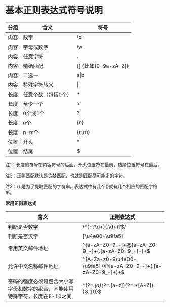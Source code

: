 
# 基本正则表达式符号说明

| **分组** | **含义**     | **符号**               |
| ------ | ---------- | -------------------- |
| 内容     | 数字         | \d                   |
| 内容     | 字母或数字      | \w                   |
| 内容     | 任意字符       | .                    |
| 内容     | 精确匹配       | \[] (比如\[0-9a-zA-Z]) |
| 内容     | 二选一        | a\|b                 |
| 内容     | 特殊字符转义     | \|                   |
| 长度     | 任意个数（包括0个） | \*                   |
| 长度     | 至少一个       | +                    |
| 长度     | 0个或1个      | ?                    |
| 长度     | n个         | {n}                  |
| 长度     | n-m个       | {n,m}                |
| 位置     | 开头         | ^                    |
| 位置     | 结尾         | \$                   |

注1：长度的符号在内容符号的后面，开头位置符在最前，结尾位置符号在最后。

注2：正则匹配默认是贪婪匹配，也就是匹配尽可能多的字符。

注3：() 是为了提取匹配的字符串。表达式中有几个()就有几个相应的匹配字符串。  

**常用正则表达式**

| **含义**                                   | **正则表达式**                                                          |
| ---------------------------------------- | ------------------------------------------------------------------ |
| 判断是否数字                                   | /^(-?\d+)(.\d+)?\$/                                                |
| 判断是否汉字                                   | \[\u4e00-\u9fa5]                                                   |
| 常用英文邮件地址                                 | ^\[a-zA-Z0-9\_-]+@\[a-zA-Z0-9\_-]+(.\[a-zA-Z0-9\_-]+)+\$           |
| 允许中文名称邮件地址                               | ^\[A-Za-z0-9\u4e00-\u9fa5]+@\[a-zA-Z0-9\_-]+(.\[a-zA-Z0-9\_-]+)+\$ |
| 密码的强度必须是包含大小写字母和数字的组合，不能使用特殊字符，长度在8-10之间 | ^(?=.*\d)(?=.*\[a-z])(?=.\*\[A-Z]).{8,10}\$                        |

